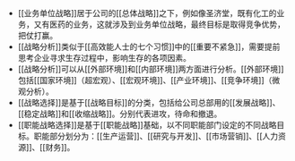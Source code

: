 - [[业务单位战略]]居于公司的[[总体战略]]之下，例如像圣济堂，既有化工的业务，又有医药的业务，这就涉及到业务单位战略，最终目标是取得竞争优势，把仗打赢。
- [[战略分析]]类似于[[高效能人士的七个习惯]]中的[[重要不紧急]]，需要提前思考企业寻求生存过程中，影响生存的各项因素。
- [[战略分析]]可以从[[外部环境]]和[[内部环境]]两方面进行分析。[[外部环境]]包括[[国家环境]]（超宏观）、[[宏观环境]]、[[产业环境]]、[[竞争环境]]（微观分析）。
- [[战略选择]]是基于[[战略目标]]的分类，包括给公司总部用的[[发展战略]]、[[稳定战略]]和[[收缩战略]]。分别代表进攻，待命和撤退。
- [[职能战略选择]]是基于[[职能战略]]基础，以不同职能部门设定的不同战略目标。职能部分划分为：[[生产运营]]、[[研究与开发]]、[[市场营销]]、[[人力资源]]、[[财务]]。